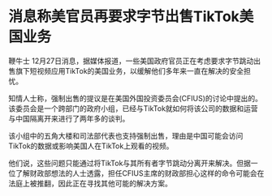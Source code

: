 # 消息称美官员再要求字节出售TikTok美国业务

鞭牛士 12月27日消息，据媒体报道，一些美国政府官员正在考虑要求字节跳动出售旗下短视频应用TikTok的美国业务，以缓解他们多年来一直在解决的安全担忧。

知情人士称，强制出售的提议是在美国外国投资委员会(CFIUS)的讨论中提出的。该委员会是一个跨部门的政府小组，已经与TikTok就如何将该公司的数据和运营与中国隔离开来进行了两年多的谈判。

该小组中的五角大楼和司法部代表也支持强制出售，理由是中国可能会访问TikTok的数据或影响美国人在TikTok上观看的视频。

他们说，这些问题只能通过将TikTok与其所有者字节跳动分离开来解决。但据一位了解财政部想法的人士透露，担任CFIUS主席的财政部担心这样的命令可能会在法庭上被推翻，因此正在寻找其他可能的解决方案。

